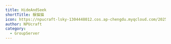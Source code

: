 ```yaml
---
title: HideAndSeek
shortTitle: 躲猫猫
icon: https://npucraft-lsky-1304448012.cos.ap-chengdu.myqcloud.com/2025/03/21/67dd11feb7ca7.jpg
author: NPUcraft
category:
  - GroupServer
---
```


